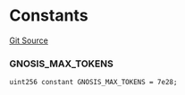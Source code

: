 # Constants
[Git Source](https://github.com/larrythecucumber321/protocol/blob/aabf2c9d4120808940fb3be9193cb66ea71ac351/contracts/p1/Broker.sol)

### GNOSIS_MAX_TOKENS

```solidity
uint256 constant GNOSIS_MAX_TOKENS = 7e28;
```

